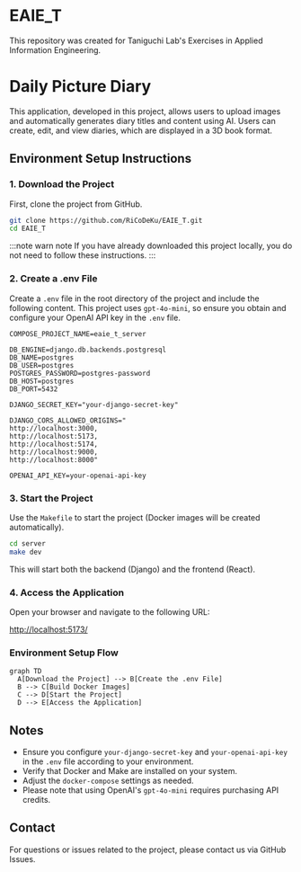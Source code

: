 # EAIE_T
This repository was created for Taniguchi Lab's Exercises in Applied Information Engineering.

# Daily Picture Diary

This application, developed in this project, allows users to upload images and automatically generates diary titles and content using AI. Users can create, edit, and view diaries, which are displayed in a 3D book format.

## Environment Setup Instructions

### 1. Download the Project

First, clone the project from GitHub.

```bash
git clone https://github.com/RiCoDeKu/EAIE_T.git
cd EAIE_T
```
:::note warn
note
If you have already downloaded this project locally, you do not need to follow these instructions.
:::

### 2. Create a .env File

Create a `.env` file in the root directory of the project and include the following content. This project uses `gpt-4o-mini`, so ensure you obtain and configure your OpenAI API key in the `.env` file.

```env
COMPOSE_PROJECT_NAME=eaie_t_server

DB_ENGINE=django.db.backends.postgresql
DB_NAME=postgres
DB_USER=postgres
POSTGRES_PASSWORD=postgres-password
DB_HOST=postgres
DB_PORT=5432

DJANGO_SECRET_KEY="your-django-secret-key"

DJANGO_CORS_ALLOWED_ORIGINS="
http://localhost:3000,
http://localhost:5173,
http://localhost:5174,
http://localhost:9000,
http://localhost:8000"

OPENAI_API_KEY=your-openai-api-key
```

### 3. Start the Project

Use the `Makefile` to start the project (Docker images will be created automatically).

```bash
cd server
make dev
```

This will start both the backend (Django) and the frontend (React).

### 4. Access the Application

Open your browser and navigate to the following URL:

<http://localhost:5173/>

### Environment Setup Flow

```mermaid
graph TD
  A[Download the Project] --> B[Create the .env File]
  B --> C[Build Docker Images]
  C --> D[Start the Project]
  D --> E[Access the Application]
```

## Notes
- Ensure you configure `your-django-secret-key` and `your-openai-api-key` in the `.env` file according to your environment.
- Verify that Docker and Make are installed on your system.
- Adjust the `docker-compose` settings as needed.
- Please note that using OpenAI's `gpt-4o-mini` requires purchasing API credits.

## Contact
For questions or issues related to the project, please contact us via GitHub Issues.
